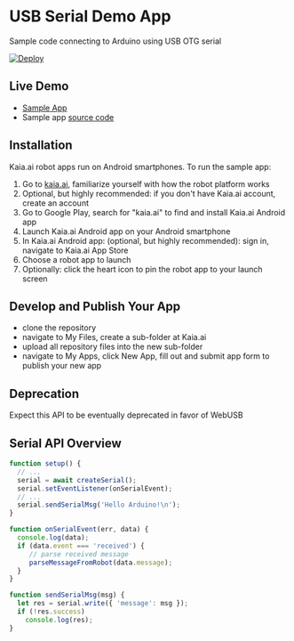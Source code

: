 # USB Serial Demo App
Sample code connecting to Arduino using USB OTG serial

[![Deploy](https://kaia.ai/assets/images/deploy.png)](https://kaia.ai/deploy)

## Live Demo
- [Sample App](https://kaia.ai/view-app/5bea7418f8864127d7ee4cac)
- Sample app [source code](https://github.com/kaiaai/tree/master/usb-serial)

## Installation
Kaia.ai robot apps run on Android smartphones. To run the sample app:
1. Go to [kaia.ai](https://kaia.ai/), familiarize yourself with how the robot platform works
2. Optional, but highly recommended: if you don't have Kaia.ai account, create an account
3. Go to Google Play, search for "kaia.ai" to find and install Kaia.ai Android app
4. Launch Kaia.ai Android app on your Android smartphone
5. In Kaia.ai Android app: (optional, but highly recommended): sign in, navigate to Kaia.ai App Store
6. Choose a robot app to launch
7. Optionally: click the heart icon to pin the robot app to your launch screen 

## Develop and Publish Your App
- clone the repository
- navigate to My Files, create a sub-folder at Kaia.ai
- upload all repository files into the new sub-folder
- navigate to My Apps, click New App, fill out and submit app form to publish your new app

## Deprecation
Expect this API to be eventually deprecated in favor of WebUSB

## Serial API Overview
```js
function setup() {
  // ...
  serial = await createSerial();
  serial.setEventListener(onSerialEvent);
  // ...
  serial.sendSerialMsg('Hello Arduino!\n');
}

function onSerialEvent(err, data) {
  console.log(data);
  if (data.event === 'received') {
     // parse received message
     parseMessageFromRobot(data.message);
  }
}

function sendSerialMsg(msg) {
  let res = serial.write({ 'message': msg });
  if (!res.success)
    console.log(res);
}
````
